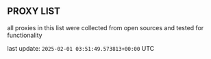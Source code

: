 ## PROXY LIST

all proxies in this list were collected from open sources and tested for functionality

last update: `2025-02-01 03:51:49.573813+00:00` UTC